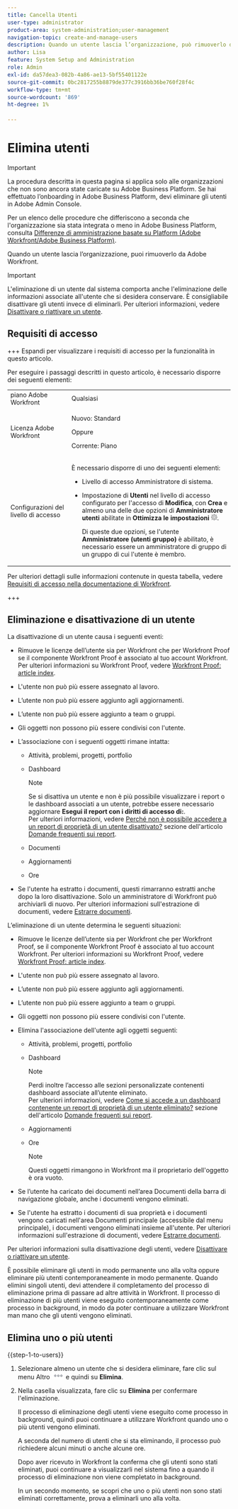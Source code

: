 ```yaml
---
title: Cancella Utenti
user-type: administrator
product-area: system-administration;user-management
navigation-topic: create-and-manage-users
description: Quando un utente lascia l’organizzazione, può rimuoverlo da Workfront; tuttavia, si consiglia di disattivarlo invece di eliminarlo.
author: Lisa
feature: System Setup and Administration
role: Admin
exl-id: da57dea3-082b-4a86-ae13-5bf55401122e
source-git-commit: 0bc2817255b8879de377c3916bb36be760f28f4c
workflow-type: tm+mt
source-wordcount: '869'
ht-degree: 1%

---
```


# Elimina utenti

>[!IMPORTANT]
>
>La procedura descritta in questa pagina si applica solo alle organizzazioni che non sono ancora state caricate su Adobe Business Platform. Se hai effettuato l’onboarding in Adobe Business Platform, devi eliminare gli utenti in Adobe Admin Console.
>
>Per un elenco delle procedure che differiscono a seconda che l&#39;organizzazione sia stata integrata o meno in Adobe Business Platform, consulta [Differenze di amministrazione basate su Platform (Adobe Workfront/Adobe Business Platform)](../../../administration-and-setup/get-started-wf-administration/actions-in-admin-console.md).

Quando un utente lascia l’organizzazione, puoi rimuoverlo da Adobe Workfront.

>[!IMPORTANT]
>
>L&#39;eliminazione di un utente dal sistema comporta anche l&#39;eliminazione delle informazioni associate all&#39;utente che si desidera conservare. È consigliabile disattivare gli utenti invece di eliminarli. Per ulteriori informazioni, vedere [Disattivare o riattivare un utente](../../../administration-and-setup/add-users/create-and-manage-users/deactivate-a-user.md).
<!--
>* The procedure described on this page applies only to organizations that have not yet been onboarded to the Admin Console. If your organization has been onboarded to the Adobe Admin Console, you must perform this action through the Adobe Admin Console.
>
>Deleting a user from the [!DNL Adobe Admin Console] deactivates the user in [!DNL Workfront], but does not delete them from [!DNL Workfront].
>
>  For instructions on deleting a user in the Adobe Admin Console, see the section "Permanently delete users" in the article [Manage users individually](https://helpx.adobe.com/enterprise/using/manage-users-individually.html) or contact your Adobe Admin Console Administrator.
>
>  For a list of procedures that differ based on whether your organization has been onboarded to the Adobe Admin Console, see [Platform-based administration differences (Adobe Workfront/Adobe Business Platform)](../../../administration-and-setup/get-started-wf-administration/actions-in-admin-console.md).
>
-->

## Requisiti di accesso

+++ Espandi per visualizzare i requisiti di accesso per la funzionalità in questo articolo.

Per eseguire i passaggi descritti in questo articolo, è necessario disporre dei seguenti elementi:

<table style="table-layout:auto"> 
 <col> 
 <col> 
 <tbody> 
  <tr> 
   <td role="rowheader">piano Adobe Workfront</td> 
   <td>Qualsiasi</td> 
  </tr> 
  <tr> 
   <td role="rowheader">Licenza Adobe Workfront</td> 
   <td><p>Nuovo: Standard</p><p>Oppure</p><p>Corrente: Piano</p></td> 
  </tr> 
  <tr> 
   <td role="rowheader">Configurazioni del livello di accesso</td> 
   <td> <p>È necessario disporre di uno dei seguenti elementi:</p> 
    <ul> 
     <li> <p>Livello di accesso Amministratore di sistema. </li> 
     <li> <p>Impostazione di <b>Utenti</b> nel livello di accesso configurato per l'accesso di <b>Modifica</b>, con <b>Crea</b> e almeno una delle due opzioni di <b>Amministratore utenti</b> abilitate in <b>Ottimizza le impostazioni</b> <img src="assets/gear-icon-in-access-levels.png">. </p> <p>Di queste due opzioni, se l'utente <b>Amministratore (utenti gruppo)</b> è abilitato, è necessario essere un amministratore di gruppo di un gruppo di cui l'utente è membro.</p> </li> 
    </ul> </td> 
  </tr> 
 </tbody> 
</table>

Per ulteriori dettagli sulle informazioni contenute in questa tabella, vedere [Requisiti di accesso nella documentazione di Workfront](/help/quicksilver/administration-and-setup/add-users/access-levels-and-object-permissions/access-level-requirements-in-documentation.md).

+++

## Eliminazione e disattivazione di un utente

La disattivazione di un utente causa i seguenti eventi:

* Rimuove le licenze dell’utente sia per Workfront che per Workfront Proof se il componente Workfront Proof è associato al tuo account Workfront. Per ulteriori informazioni su Workfront Proof, vedere [Workfront Proof: article index](../../../workfront-proof/workfront-proof.md).
* L&#39;utente non può più essere assegnato al lavoro.
* L’utente non può più essere aggiunto agli aggiornamenti.
* L’utente non può più essere aggiunto a team o gruppi.
* Gli oggetti non possono più essere condivisi con l&#39;utente.
* L’associazione con i seguenti oggetti rimane intatta:

   * Attività, problemi, progetti, portfolio
   * Dashboard

     >[!NOTE]
     >
     >Se si disattiva un utente e non è più possibile visualizzare i report o le dashboard associati a un utente, potrebbe essere necessario aggiornare **Esegui il report con i diritti di accesso di:**.\
     >Per ulteriori informazioni, vedere [Perché non è possibile accedere a un report di proprietà di un utente disattivato?](../../../reports-and-dashboards/reports/tips-tricks-and-troubleshooting/reports-faq.md#why) sezione dell&#39;articolo [Domande frequenti sui report](../../../reports-and-dashboards/reports/tips-tricks-and-troubleshooting/reports-faq.md).

   * Documenti
   * Aggiornamenti
   * Ore

* Se l&#39;utente ha estratto i documenti, questi rimarranno estratti anche dopo la loro disattivazione. Solo un amministratore di Workfront può archiviarli di nuovo. Per ulteriori informazioni sull&#39;estrazione di documenti, vedere [Estrarre documenti](../../../documents/managing-documents/check-out-documents.md).

L’eliminazione di un utente determina le seguenti situazioni:

* Rimuove le licenze dell’utente sia per Workfront che per Workfront Proof, se il componente Workfront Proof è associato al tuo account Workfront. Per ulteriori informazioni su Workfront Proof, vedere [Workfront Proof: article index](../../../workfront-proof/workfront-proof.md).
* L&#39;utente non può più essere assegnato al lavoro.
* L’utente non può più essere aggiunto agli aggiornamenti.
* L’utente non può più essere aggiunto a team o gruppi.
* Gli oggetti non possono più essere condivisi con l&#39;utente.
* Elimina l&#39;associazione dell&#39;utente agli oggetti seguenti:

   * Attività, problemi, progetti, portfolio
   * Dashboard

     >[!NOTE]
     >
     >Perdi inoltre l’accesso alle sezioni personalizzate contenenti dashboard associate all’utente eliminato.\
     >Per ulteriori informazioni, vedere [Come si accede a un dashboard contenente un report di proprietà di un utente eliminato?](../../../reports-and-dashboards/reports/tips-tricks-and-troubleshooting/reports-faq.md#how) sezione dell&#39;articolo [Domande frequenti sui report](../../../reports-and-dashboards/reports/tips-tricks-and-troubleshooting/reports-faq.md).

   * Aggiornamenti
   * Ore

     >[!NOTE]
     >
     >Questi oggetti rimangono in Workfront ma il proprietario dell&#39;oggetto è ora vuoto.

* Se l’utente ha caricato dei documenti nell’area Documenti della barra di navigazione globale, anche i documenti vengono eliminati.
* Se l&#39;utente ha estratto i documenti di sua proprietà e i documenti vengono caricati nell&#39;area Documenti principale (accessibile dal menu principale), i documenti vengono eliminati insieme all&#39;utente. Per ulteriori informazioni sull&#39;estrazione di documenti, vedere [Estrarre documenti](../../../documents/managing-documents/check-out-documents.md).

Per ulteriori informazioni sulla disattivazione degli utenti, vedere [Disattivare o riattivare un utente](../../../administration-and-setup/add-users/create-and-manage-users/deactivate-a-user.md).

È possibile eliminare gli utenti in modo permanente uno alla volta oppure eliminare più utenti contemporaneamente in modo permanente. Quando elimini singoli utenti, devi attendere il completamento del processo di eliminazione prima di passare ad altre attività in Workfront. Il processo di eliminazione di più utenti viene eseguito contemporaneamente come processo in background, in modo da poter continuare a utilizzare Workfront man mano che gli utenti vengono eliminati.

## Elimina uno o più utenti

{{step-1-to-users}}

1. Selezionare almeno un utente che si desidera eliminare, fare clic sul menu Altro ![](assets/more-icon.png) e quindi su **Elimina**.
1. Nella casella visualizzata, fare clic su **Elimina** per confermare l&#39;eliminazione.

   Il processo di eliminazione degli utenti viene eseguito come processo in background, quindi puoi continuare a utilizzare Workfront quando uno o più utenti vengono eliminati.

   A seconda del numero di utenti che si sta eliminando, il processo può richiedere alcuni minuti o anche alcune ore.

   Dopo aver ricevuto in Workfront la conferma che gli utenti sono stati eliminati, puoi continuare a visualizzarli nel sistema fino a quando il processo di eliminazione non viene completato in background.

   In un secondo momento, se scopri che uno o più utenti non sono stati eliminati correttamente, prova a eliminarli uno alla volta.
